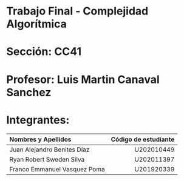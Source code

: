 # Trabajo Final - Complejidad Algorítmica

# Sección: CC41

# Profesor: Luis Martin Canaval Sanchez

# Integrantes:

| Nombres y Apellidos          | Código de estudiante |
| :---                         |                 ---: |
| Juan Alejandro Benites Díaz  | U202010449           |
| Ryan Robert Sweden Silva     | U202011397           |
| Franco Emmanuel Vasquez Poma | U201920339           |
